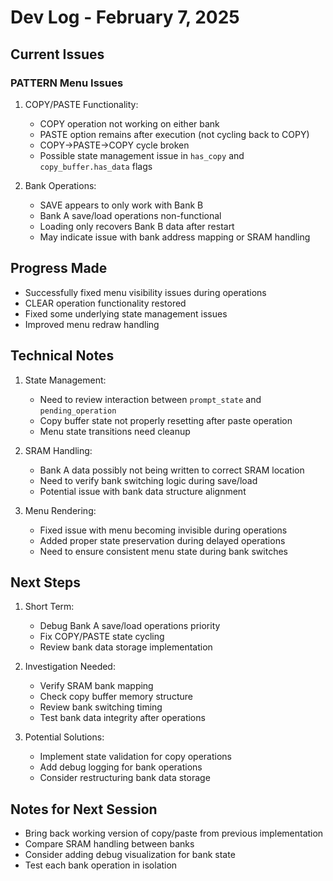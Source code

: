 # Dev Log - February 7, 2025

## Current Issues

### PATTERN Menu Issues
1. COPY/PASTE Functionality:
   - COPY operation not working on either bank
   - PASTE option remains after execution (not cycling back to COPY)
   - COPY->PASTE->COPY cycle broken
   - Possible state management issue in `has_copy` and `copy_buffer.has_data` flags

2. Bank Operations:
   - SAVE appears to only work with Bank B
   - Bank A save/load operations non-functional
   - Loading only recovers Bank B data after restart
   - May indicate issue with bank address mapping or SRAM handling

## Progress Made
- Successfully fixed menu visibility issues during operations
- CLEAR operation functionality restored
- Fixed some underlying state management issues
- Improved menu redraw handling

## Technical Notes
1. State Management:
   - Need to review interaction between `prompt_state` and `pending_operation`
   - Copy buffer state not properly resetting after paste operation
   - Menu state transitions need cleanup

2. SRAM Handling:
   - Bank A data possibly not being written to correct SRAM location
   - Need to verify bank switching logic during save/load
   - Potential issue with bank data structure alignment

3. Menu Rendering:
   - Fixed issue with menu becoming invisible during operations
   - Added proper state preservation during delayed operations
   - Need to ensure consistent menu state during bank switches

## Next Steps
1. Short Term:
   - Debug Bank A save/load operations priority
   - Fix COPY/PASTE state cycling
   - Review bank data storage implementation

2. Investigation Needed:
   - Verify SRAM bank mapping
   - Check copy buffer memory structure
   - Review bank switching timing
   - Test bank data integrity after operations

3. Potential Solutions:
   - Implement state validation for copy operations
   - Add debug logging for bank operations
   - Consider restructuring bank data storage

## Notes for Next Session
- Bring back working version of copy/paste from previous implementation
- Compare SRAM handling between banks
- Consider adding debug visualization for bank state
- Test each bank operation in isolation